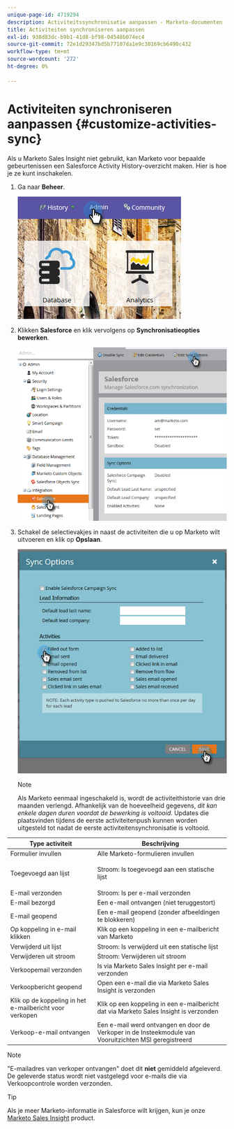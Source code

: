 ```yaml
---
unique-page-id: 4719294
description: Activiteitssynchronisatie aanpassen - Marketo-documenten - productdocumentatie
title: Activiteiten synchroniseren aanpassen
exl-id: 938d83dc-b9b1-41d8-bf98-04548b074ec4
source-git-commit: 72e1d29347bd5b77107da1e9c30169cb6490c432
workflow-type: tm+mt
source-wordcount: '272'
ht-degree: 0%

---
```


# Activiteiten synchroniseren aanpassen {#customize-activities-sync}

Als u Marketo Sales Insight niet gebruikt, kan Marketo voor bepaalde gebeurtenissen een Salesforce Activity History-overzicht maken. Hier is hoe je ze kunt inschakelen.

1. Ga naar **Beheer**.

   ![](assets/admin.png)

1. Klikken **Salesforce** en klik vervolgens op **Synchronisatieopties bewerken**.

   ![](assets/two-1.png)

1. Schakel de selectievakjes in naast de activiteiten die u op Marketo wilt uitvoeren en klik op **Opslaan**.

   ![](assets/three-1.png)

   >[!NOTE]
   >
   >Als Marketo eenmaal ingeschakeld is, wordt de activiteithistorie van drie maanden verlengd. Afhankelijk van de hoeveelheid gegevens, _dit kan enkele dagen duren voordat de bewerking is voltooid_. Updates die plaatsvinden tijdens de eerste activiteitenpush kunnen worden uitgesteld tot nadat de eerste activiteitensynchronisatie is voltooid.

<table> 
 <colgroup> 
  <col> 
  <col> 
 </colgroup> 
 <thead> 
  <tr> 
   <th>Type activiteit</th> 
   <th>Beschrijving</th> 
  </tr> 
 </thead> 
 <tbody> 
  <tr> 
   <td>Formulier invullen</td> 
   <td>Alle Marketo-formulieren invullen</td> 
  </tr> 
  <tr> 
   <td>Toegevoegd aan lijst</td> 
   <td><p>Stroom: Is toegevoegd aan een statische lijst</p></td> 
  </tr> 
  <tr> 
   <td>E-mail verzonden</td> 
   <td>Stroom: Is per e-mail verzonden</td> 
  </tr> 
  <tr> 
   <td>E-mail bezorgd</td> 
   <td>Een e-mail ontvangen (niet teruggestort)</td> 
  </tr> 
  <tr> 
   <td>E-mail geopend</td> 
   <td>Een e-mail geopend (zonder afbeeldingen te blokkeren)</td> 
  </tr> 
  <tr> 
   <td>Op koppeling in e-mail klikken</td> 
   <td>Klik op een koppeling in een e-mailbericht van Marketo</td> 
  </tr> 
  <tr> 
   <td>Verwijderd uit lijst</td> 
   <td>Stroom: Is verwijderd uit een statische lijst</td> 
  </tr> 
  <tr> 
   <td>Verwijderen uit stroom</td> 
   <td>Stroom: Verwijderen uit stroom</td> 
  </tr> 
  <tr> 
   <td>Verkoopemail verzonden</td> 
   <td>Is via Marketo Sales Insight per e-mail verzonden</td> 
  </tr> 
  <tr> 
   <td>Verkoopbericht geopend</td> 
   <td>Open een e-mail die via Marketo Sales Insight is verzonden</td> 
  </tr> 
  <tr> 
   <td>Klik op de koppeling in het e-mailbericht voor verkopen</td> 
   <td>Klik op een koppeling in een e-mailbericht dat via Marketo Sales Insight is verzonden</td> 
  </tr> 
  <tr> 
   <td>Verkoop-e-mail ontvangen</td> 
   <td>Een e-mail werd ontvangen en door de Verkoper in de Insteekmodule van Vooruitzichten MSI geregistreerd</td> 
  </tr> 
 </tbody> 
</table>

>[!NOTE]
>
>&quot;E-mailadres van verkoper ontvangen&quot; doet dit **niet** gemiddeld afgeleverd. De geleverde status wordt niet vastgelegd voor e-mails die via Verkoopcontrole worden verzonden.

>[!TIP]
>
>Als je meer Marketo-informatie in Salesforce wilt krijgen, kun je onze [Marketo Sales Insight](/help/marketo/product-docs/marketo-sales-insight/msi-for-salesforce/installation/install-marketo-sales-insight-package-in-salesforce-appexchange.md) product.
